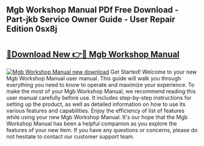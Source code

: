 ## Mgb Workshop Manual PDf Free Download - Part-jkb Service Owner Guide - User Repair Edition 0sx8j

# <h2><a href="http://cf20746.oget.top/?id=Mgb+Workshop+Manual">🔗Download New 👉🔴 Mgb Workshop Manual</a></h2>

[![Mgb Workshop Manual new download](https://i.imgur.com/5g1atiW.png)](http://cf20746.oget.top/?id=Mgb+Workshop+Manual)
Get Started! Welcome to your new Mgb Workshop Manual user manual. This guide will walk you through everything you need to know to operate and maximize your experience. To make the most of your Mgb Workshop Manual, we recommend reading this user manual carefully before use. It includes step-by-step instructions for setting up the product, as well as detailed information on how to use its various features and capabilities. Enjoy the efficiency of list of features while using your new Mgb Workshop Manual. It's our hope that the Mgb Workshop Manual has been a helpful companion as you explore the features of your new item. If you have any questions or concerns, please do not hesitate to contact our customer support team.
